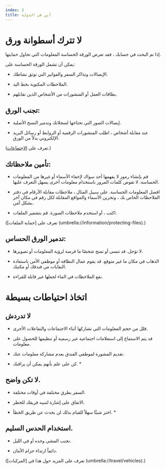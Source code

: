 ```yaml
---
index: 3
title: أين في الدولة
---
```

# لا تترك أسطوانة ورق

إذا تم البحث في حسابك ، فقد تعرض الورقة الحساسة المعلومات التي تحاول حمايتها.

يمكن أن تشمل الورقة الحساسة على:

*   الإيصالات وتذاكر السفر والفواتير التي توثق نشاطك.

*   الملاحظات المكتوبة بخط اليد.

*   بطاقات العمل أو المنشورات من الأشخاص الذين تقابلهم.

## تجنب الورق:

*   إيصالات الصور التي تحتاجها لسجلاتك وتدمير النسخ الأصلية.

*   عند مقابلة أشخاص ، اطلب المنشورات الرقمية أو الروابط أو رسائل البريد الإلكتروني بدلاً من الورق.

(تعرف على [الاجتماعات](umbrella://work/meetings).)

## تأمين ملاحظاتك:

*   قم بإنشاء رموز لا يفهمها أحد سواك لإخفاء الأسماء أو غيرها من المعلومات الحساسة. لا تقوض كلمات المرور باستخدام معلومات أخرى يسهل التعرف عليها.

*   افصل المعلومات الحساسة. على سبيل المثال ، ملاحظات مقابلة الأرقام في دفتر الملاحظات الخاص بك ، وتخزين الأسماء والمواقع المقابلة لكل رقم في مكان آخر بشكل آمن.

*   اكتب ، أو استخدم ملاحظات الصورة. قم بتشفير الملفات.

(تعرف على [حماية الملفات] (umbrella://information/protecting-files).)

## تدمير الورق الحساس:

*   لا تؤجل. قد تنسى أو تمنح شخصًا ما فرصة لرؤية المعلومات أو تصويرها.

*   الذهاب في مكان ما غير متوقع. قد يقوم عمال النظافة أو موظفي الأمن باستعادة النفايات من فندقك أو مكتبك.

*   نقع الملاحظات في الماء لجعلها غير قابلة للقراءة.

# اتخاذ احتياطات بسيطة

## لا تدردش

*   قلل من حجم المعلومات التي تشاركها أثناء الاجتماعات والتفاعلات الأخرى.

*   قد يتم الاستماع إلى استعلامات اجتماعية غير رسمية أو تنظيمها للحصول على معلومات.

*   تقديم المشورة لموظفي الفندق بعدم مشاركة معلومات عنك.

* كن على علم بأنهم يمكن أن يراقبك. *

## لا تكن واضح.

*   السفر بطرق مختلفة في أوقات مختلفة.

*   الاتفاق على إشارة لتنبيه فريقك للخطر.

* اختر شيئًا سهلاً للقيام بذلك لن يحدث عن طريق الخطأ. *

## استخدام الحدس السليم.

*   تجنب المشي وحده أو في الليل.

*   دائماً ارتداء حزام الأمان.

(تعرف على المزيد حول هذا في [المركبات] (umbrella://travel/vehicles).)